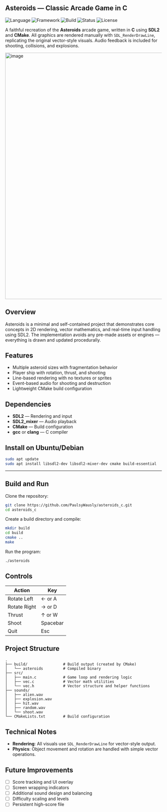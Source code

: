

## Asteroids — Classic Arcade Game in C

![Language](https://img.shields.io/badge/language-C-blue)
![Framework](https://img.shields.io/badge/framework-SDL2-orange)
![Build](https://img.shields.io/badge/build-CMake-informational)
![Status](https://img.shields.io/badge/status-active-success)
![License](https://img.shields.io/badge/license-MIT-green)

A faithful recreation of the **Asteroids** arcade game, written in **C** using **SDL2** and **CMake**.
All graphics are rendered manually with `SDL_RenderDrawLine`, replicating the original vector-style visuals.
Audio feedback is included for shooting, collisions, and explosions.

<img width="1096" height="793" alt="image" src="https://github.com/user-attachments/assets/d01c38c6-661e-47c4-a0b7-760ec24de7d9" />

## Overview

Asteroids is a minimal and self-contained project that demonstrates core concepts in 2D rendering, vector mathematics, and real-time input handling using SDL2.
The implementation avoids any pre-made assets or engines — everything is drawn and updated procedurally.

## Features

- Multiple asteroid sizes with fragmentation behavior
- Player ship with rotation, thrust, and shooting
- Line-based rendering with no textures or sprites
- Event-based audio for shooting and destruction
- Lightweight CMake build configuration

## Dependencies

- **SDL2** — Rendering and input
- **SDL2_mixer** — Audio playback
- **CMake** — Build configuration
- **gcc** or **clang** — C compiler

## Install on Ubuntu/Debian

```bash
sudo apt update
sudo apt install libsdl2-dev libsdl2-mixer-dev cmake build-essential
```

---

## Build and Run

Clone the repository:

```bash
git clone https://github.com/PaulsyWausly/asteroids_c.git
cd asteroids_c
```

Create a build directory and compile:

```bash
mkdir build
cd build
cmake ..
make
```

Run the program:

```bash
./asteroids
```

## Controls

| Action       | Key      |
| ------------ | -------- |
| Rotate Left  | ← or A   |
| Rotate Right | → or D   |
| Thrust       | ↑ or W   |
| Shoot        | Spacebar |
| Quit         | Esc      |

## Project Structure

```
.
├── build/                # Build output (created by CMake)
│   └── asteroids         # Compiled binary
├── src/
│   ├── main.c            # Game loop and rendering logic
│   ├── vec.c             # Vector math utilities
│   └── vec.h             # Vector structure and helper functions
├── sounds/
│   ├── alien.wav
│   ├── explosion.wav
│   ├── hit.wav
│   ├── random.wav
│   └── shoot.wav
└── CMakeLists.txt        # Build configuration
```

## Technical Notes

- **Rendering**: All visuals use `SDL_RenderDrawLine` for vector-style output.
- **Physics**: Object movement and rotation are handled with simple vector operations.

## Future Improvements

- [ ] Score tracking and UI overlay
- [ ] Screen wrapping indicators
- [ ] Additional sound design and balancing
- [ ] Difficulty scaling and levels
- [ ] Persistent high-score file
